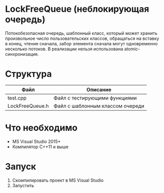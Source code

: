 # LockFreeQueue (неблокирующая очередь)
Потокобезопасная очередь, шаблонный класс, который может хранить произвольное число пользовательских классов, обращаться на вставку в конец, чтение сначала, забор элемента сначала могут одновременно несколько потоков. В реализации нельзя использована atomic-синхронизация.

# Структура
| Файл | Описание |
| --- | --- |
| test.cpp | Файл с тестирующими функциями |
| LockFreeQueue.h | Файл с шаблонным классом очереди |

# Что необходимо
- MS Visual Studio 2015+
- Компилятор C++11 и выше

# Запуск
1. Скомпилировать проект в MS Visual Studio
2. Запустить
